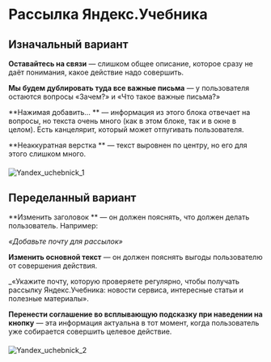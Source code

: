 ﻿﻿﻿﻿# Рассылка Яндекс.Учебника## Изначальный вариант**Оставайтесь на связи** — слишком общее описание, которое сразу не даёт понимания, какое действие надо совершить.**Мы будем дублировать туда все важные письма** — у пользователя остаются вопросы «Зачем?» и «Что такое важные письма?»**Нажимая добавить… ** — информация из этого блока отвечает на вопросы, но текста очень много (как в этом блоке, так и в окне в целом). Есть канцелярит, который может отпугивать пользователя.**Неаккуратная верстка ** — текст выровнен по центру, но его для этого слишком много.#### ![Yandex_uchebnick_1](https://cachev2-mskmar05.cdn.yandex.net/download.cdn.yandex.net/yadoc/schoolbook-letter.png)## Переделанный вариант**Изменить заголовок ** — он должен пояснять, что должен делать пользователь. Например:*«Добавьте почту для рассылок»***Изменить основной текст** — он должен пояснять выгоды пользователю от совершения действия._«Укажите почту, которую проверяете регулярно, чтобы получать рассылку Яндекс.Учебника: новости сервиса, интересные статьи и полезные материалы».**Перенести соглашение во всплывающую подсказку при наведении на кнопку** — эта информация актуальна в тот момент, когда пользователь уже собирается совершить целевое действие.#### ![Yandex_uchebnick_2](https://disk.yandex.ru/client/disk?idApp=client&dialog=slider&idDialog=%2Fdisk%2Fnew_window_yandex_uchebnick.png)
